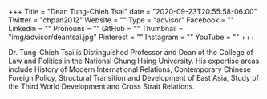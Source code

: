 +++
Title = "Dean Tung-Chieh Tsai"
date = "2020-09-23T20:55:58-06:00"
Twitter = "chpan2012"
Website = ""
Type = "advisor"
Facebook = ""
Linkedin = ""
Pronouns = ""
GitHub = ""
Thumbnail = "img/advisor/deantsai.jpg"
Pinterest = ""
Instagram = ""
YouTube = ""
+++

Dr. Tung-Chieh Tsai is Distinguished Professor and Dean of the College of Law and Politics in the National Chung Hsing University.  His expertise areas include History of Modern International Relations, 
Contemporary Chinese Foreign Policy, Structural Transition and Development of East Asia, Study of the Third World Development and Cross Strait Relations.
